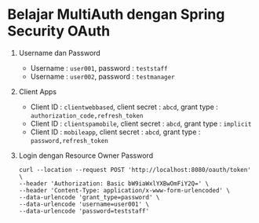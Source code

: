 # Belajar MultiAuth dengan Spring Security OAuth #

1. Username dan Password

    * Username : `user001`, password : `teststaff`
    * Username : `user002`, password : `testmanager`

2. Client Apps

    * Client ID : `clientwebbased`, client secret : `abcd`, grant type : `authorization_code,refresh_token`
    * Client ID : `clientspamobile`, client secret : `abcd`, grant type : `implicit`
    * Client ID : `mobileapp`, client secret : `abcd`, grant type : `password,refresh_token`

3. Login dengan Resource Owner Password

    ```
    curl --location --request POST 'http://localhost:8080/oauth/token' \
    --header 'Authorization: Basic bW9iaWxlYXBwOmFiY2Q=' \
    --header 'Content-Type: application/x-www-form-urlencoded' \
    --data-urlencode 'grant_type=password' \
    --data-urlencode 'username=user001' \
    --data-urlencode 'password=teststaff'
    ```